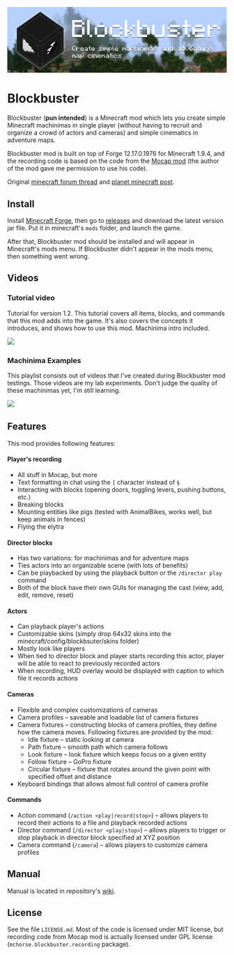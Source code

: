 ![Blockbuster](./logo.png) 

# Blockbuster

Blockbuster (**pun intended**) is a Minecraft mod which lets you create simple 
Minecraft machinimas in single player (without having to recruit and organize a 
crowd of actors and cameras) and simple cinematics in adventure maps.

Blockbuster mod is built on top of Forge 12.17.0.1976 for Minecraft 1.9.4, and 
the recording code is based on the code from the 
[Mocap mod](http://www.minecraftforum.net/forums/mapping-and-modding/minecraft-mods/1445402-minecraft-motion-capture-mod-mocap-16-000) 
(the author of the mod gave me permission to use his code). 

Original [minecraft forum thread](http://www.minecraftforum.net/forums/mapping-and-modding/minecraft-mods/2700216-blockbuster-create-simple-machinimas-and-adventure) 
and [planet minecraft post](http://www.planetminecraft.com/mod/blockbuster-machinima-mod/).

## Install

Install [Minecraft Forge](http://files.minecraftforge.net/), then go to 
[releases](https://github.com/mchorse/blockbuster/releases) and download the 
latest version jar file. Put it in minecraft's `mods` folder, and launch the game. 

After that, Blockbuster mod should be installed and will appear in Minecraft's 
mods menu. If Blockbuster didn't appear in the mods menu, then something went 
wrong.

## Videos

### Tutorial video

Tutorial for version 1.2. This tutorial covers all items, blocks, and commands 
that this mod adds into the game. It's also covers the concepts it introduces, 
and shows how to use this mod. Machinima intro included.

<a href="https://youtu.be/mDCYX1oRKYk?list=PL6UPd2Tj65nHvEH-_F_brz6LQDdlsCIXJ">
    <img src="https://img.youtube.com/vi/mDCYX1oRKYk/0.jpg">
</a>

### Machinima Examples

This playlist consists out of videos that I've created during Blockbuster mod testings. Those videos are my lab experiments. Don't judge the quality of these machinimas yet, I'm still learning.

<a href="https://youtu.be/PyAO7DOdL00?list=PL6UPd2Tj65nFdhjzY-z6yCJuPaEanB2BF">
    <img src="https://img.youtube.com/vi/PyAO7DOdL00/0.jpg">
</a>

## Features

This mod provides following features:

#### Player's recording

* All stuff in Mocap, but more
* Text formatting in chat using the `[` character instead of `§`
* Interacting with blocks (opening doors, toggling levers, pushing buttons, etc.)
* Breaking blocks
* Mounting entities like pigs (tested with AnimalBikes, works well, but keep 
  animals in fences)
* Flying the elytra

#### Director blocks

* Has two variations: for machinimas and for adventure maps
* Ties actors into an organizable scene (with lots of benefits)
* Can be playbacked by using the playback button or the `/director play` command
* Both of the block have their own GUIs for managing the cast (view, add, edit, 
  remove, reset)

#### Actors

* Can playback player's actions
* Customizable skins (simply drop 64x32 skins into the minecraft/config/blockbsuter/skins folder)
* Mostly look like players
* When tied to director block and player starts recording this actor, player 
  will be able to react to previously recorded actors
* When recording, HUD overlay would be displayed with caption to which file it 
  records actions

#### Cameras

* Flexible and complex customizations of cameras
* Camera profiles – saveable and loadable list of camera fixtures
* Camera fixtures – constructing blocks of camera profiles, they define how the camera 
  moves. Following fixtures are provided by the mod:
    * Idle fixture – static looking at camera
    * Path fixture – smooth path which camera follows
    * Look fixture – look fixture which keeps focus on a given entity
    * Follow fixture – GoPro fixture
    * Circular fixture – fixture that rotates around the given point with 
      specified offset and distance
* Keyboard bindings that allows almost full control of camera profile

#### Commands

* Action command (`/action <play|record|stop>`) – allows players to record their 
  actions to a file and playback recorded actions
* Director command (`/director <play|stop>`) – allows players to trigger or stop 
  playback in director block specified at XYZ position
* Camera command (`/camera`) – allows players to customize camera profiles

## Manual

Manual is located in repository's [wiki](https://github.com/mchorse/blockbuster/wiki).

## License

See the file `LICENSE.md`. Most of the code is licensed under MIT license, but 
recording code from Mocap mod is actually licensed under GPL license 
(`mchorse.blockbuster.recording` package).

